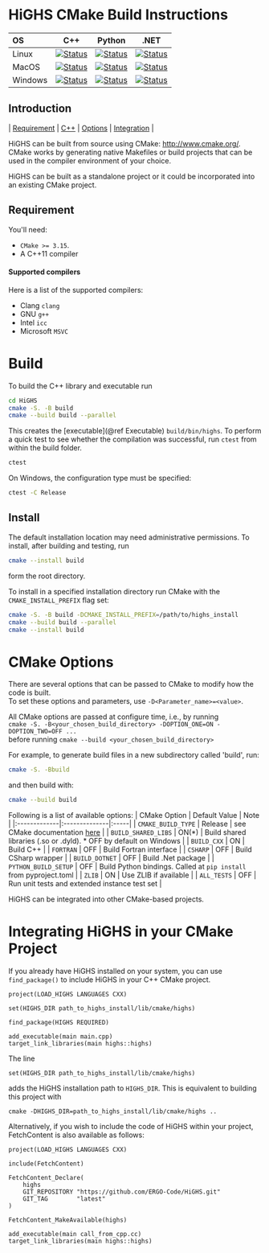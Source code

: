 # HiGHS CMake Build Instructions 

| OS       | C++   | Python   | .NET   |
|:-------- | :---: | :------: | :----: |
| Linux    | [![Status][linux_cpp_svg]][linux_cpp_link] | [![Status][linux_python_svg]][linux_python_link] | [![Status][linux_dotnet_svg]][linux_dotnet_link] |
| MacOS    | [![Status][macos_cpp_svg]][macos_cpp_link] | [![Status][macos_python_svg]][macos_python_link] | [![Status][macos_dotnet_svg]][macos_dotnet_link] |
| Windows  | [![Status][windows_cpp_svg]][windows_cpp_link] | [![Status][windows_python_svg]][windows_python_link] | [![Status][windows_dotnet_svg]][windows_dotnet_link] |

[linux_cpp_svg]: https://github.com/ERGO-Code/HiGHS/actions/workflows/cmake-linux-cpp.yml/badge.svg
[linux_cpp_link]: https://github.com/ERGO-Code/HiGHS/actions/workflows/cmake-linux-cpp.yml
[macos_cpp_svg]: https://github.com/ERGO-Code/HiGHS/actions/workflows/cmake-macos-cpp.yml/badge.svg
[macos_cpp_link]: https://github.com/ERGO-Code/HiGHS/actions/workflows/cmake-macos-cpp.yml
[windows_cpp_svg]: https://github.com/ERGO-Code/HiGHS/actions/workflows/cmake-windows-cpp.yml/badge.svg
[windows_cpp_link]: https://github.com/ERGO-Code/HiGHS/actions/workflows/cmake-windows-cpp.yml

[linux_python_svg]: https://github.com/ERGO-Code/HiGHS/actions/workflows/test-python-ubuntu.yml/badge.svg
[linux_python_link]: https://github.com/ERGO-Code/HiGHS/actions/workflows/test-python-ubuntu.yml
[macos_python_svg]: https://github.com/ERGO-Code/HiGHS/actions/workflows/test-python-macos.yml/badge.svg
[macos_python_link]: https://github.com/ERGO-Code/HiGHS/actions/workflows/test-python-macos.yml
[windows_python_svg]: https://github.com/ERGO-Code/HiGHS/actions/workflows/test-python-win.yml/badge.svg
[windows_python_link]: https://github.com/ERGO-Code/HiGHS/actions/workflows/test-python-win.yml

[linux_dotnet_svg]: https://github.com/ERGO-Code/HiGHS/actions/workflows/test-csharp-ubuntu.yml/badge.svg
[linux_dotnet_link]: https://github.com/ERGO-Code/HiGHS/actions/workflows/test-csharp-ubuntu.yml
[macos_dotnet_svg]: https://github.com/ERGO-Code/HiGHS/actions/workflows/test-csharp-macos.yml/badge.svg
[macos_dotnet_link]: https://github.com/ERGO-Code/HiGHS/actions/workflows/test-csharp-macos.yml
[windows_dotnet_svg]: https://github.com/ERGO-Code/HiGHS/actions/workflows/test-csharp-win.yml/badge.svg
[windows_dotnet_link]: https://github.com/ERGO-Code/HiGHS/actions/workflows/test-csharp-win.yml

<!--# ?branch=main -->

## Introduction
<nav for="cmake"> |
<a href="#requirement">Requirement</a> |
<a href="#build">C++</a> |
<a href="#cmake-options">Options</a> |
<a href="#integrating-highs-in-your-cmake-project">Integration</a> |
</nav>

HiGHS can be built from source using CMake: <http://www.cmake.org/>. CMake works by generating native Makefiles or build projects that can be used in the compiler environment of your choice.

HiGHS can be built as a standalone project or it could be incorporated into an existing CMake project.

## Requirement
You'll need:

* `CMake >= 3.15`.
* A C++11 compiler

#### Supported compilers 

Here is a list of the supported compilers:

* Clang `clang`
* GNU `g++`
* Intel `icc`
* Microsoft `MSVC`

# Build

To build the C++ library and executable run

``` bash
cd HiGHS
cmake -S. -B build 
cmake --build build --parallel
```

This creates the [executable](@ref Executable) `build/bin/highs`. To perform a quick test to see whether the compilation was successful, run `ctest` from within the build folder.

``` bash
ctest 
```

On Windows, the configuration type must be specified:
``` bash
ctest -C Release
```

## Install

The default installation location may need administrative
permissions. To install, after building and testing, run

``` bash
cmake --install build 
```

form the root directory. 

To install in a specified installation directory run CMake with the
`CMAKE_INSTALL_PREFIX` flag set:

``` bash
cmake -S. -B build -DCMAKE_INSTALL_PREFIX=/path/to/highs_install 
cmake --build build --parallel
cmake --install build
```

# CMake Options

There are several options that can be passed to CMake to modify how the code
is built.<br>
To set these options and parameters, use `-D<Parameter_name>=<value>`.

All CMake options are passed at configure time, i.e., by running <br>
`cmake -S. -B<your_chosen_build_directory> -DOPTION_ONE=ON -DOPTION_TWO=OFF ...` <br>
before running `cmake --build <your_chosen_build_directory>`<br>

For example, to generate build files in a new
subdirectory called 'build', run:

```sh
cmake -S. -Bbuild 
```
and then build with:

```sh
cmake --build build
```

Following is a list of available options:
| CMake Option | Default Value | Note |
|:-------------|:--------------|:-----|
| `CMAKE_BUILD_TYPE` | Release | see CMake documentation [here](https://cmake.org/cmake/help/latest/variable/CMAKE_BUILD_TYPE.html) |
| `BUILD_SHARED_LIBS` | ON(*) |  Build shared libraries (.so or .dyld). * OFF by default on Windows |
| `BUILD_CXX` | ON | Build C++ |
| `FORTRAN` | OFF | Build Fortran interface |
| `CSHARP` | OFF | Build CSharp wrapper |
| `BUILD_DOTNET` | OFF | Build .Net package |
| `PYTHON_BUILD_SETUP` | OFF | Build Python bindings. Called at `pip install` from pyproject.toml |
| `ZLIB` | ON | Use ZLIB if available |
| `ALL_TESTS` | OFF | Run unit tests and extended instance test set |

<!-- Following is a list of available options, for the full list run:

```sh
cmake -S. -Bbuild -LH
``` -->

HiGHS can be integrated into other CMake-based projects. 

# Integrating HiGHS in your CMake Project

If you already have HiGHS installed on your system, you can use `find_package()` to include HiGHS in your C++ CMake project. 

```
project(LOAD_HIGHS LANGUAGES CXX)

set(HIGHS_DIR path_to_highs_install/lib/cmake/highs)

find_package(HIGHS REQUIRED)

add_executable(main main.cpp)
target_link_libraries(main highs::highs)
```

The line 
```
set(HIGHS_DIR path_to_highs_install/lib/cmake/highs)
```
adds the HiGHS installation path to `HIGHS_DIR`. This is equivalent to building this project with
```
cmake -DHIGHS_DIR=path_to_highs_install/lib/cmake/highs ..
```

Alternatively, if you wish to include the code of HiGHS within your project, FetchContent is also available as follows: 

```
project(LOAD_HIGHS LANGUAGES CXX)

include(FetchContent)

FetchContent_Declare(
    highs
    GIT_REPOSITORY "https://github.com/ERGO-Code/HiGHS.git"
    GIT_TAG        "latest"
)

FetchContent_MakeAvailable(highs)

add_executable(main call_from_cpp.cc)
target_link_libraries(main highs::highs)
```
